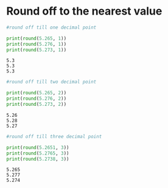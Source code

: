 # Round off to the nearest value


```python
#round off till one decimal point

print(round(5.265, 1))
print(round(5.276, 1)) 
print(round(5.273, 1)) 
```

    5.3
    5.3
    5.3
    


```python
#round off till two decimal point

print(round(5.265, 2))
print(round(5.276, 2)) 
print(round(5.273, 2))  
```

    5.26
    5.28
    5.27
    


```python
#round off till three decimal point

print(round(5.2651, 3))
print(round(5.2765, 3)) 
print(round(5.2738, 3))
```

    5.265
    5.277
    5.274
    


```python

```
